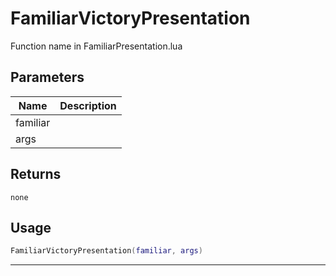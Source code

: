 # FamiliarVictoryPresentation

Function name in FamiliarPresentation.lua

## Parameters

| Name     | Description |
| -------- | ----------- |
| familiar |             |
| args     |             |

## Returns

`none`

## Usage

```lua
FamiliarVictoryPresentation(familiar, args)
```

---
